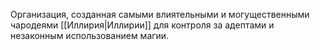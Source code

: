 Организация, созданная самыми влиятельными и могущественными чародеями [[Иллирия|Иллирии]] для контроля за адептами и незаконным использованием магии.


